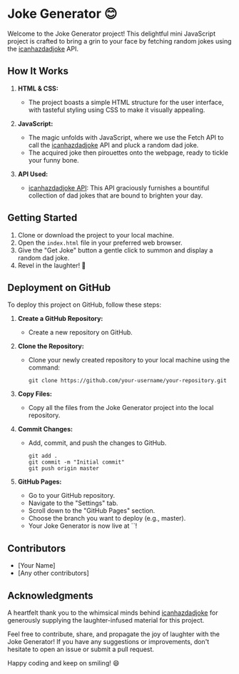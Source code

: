 # Joke Generator 😊

Welcome to the Joke Generator project! This delightful mini JavaScript project is crafted to bring a grin to your face by fetching random jokes using the [icanhazdadjoke](https://icanhazdadjoke.com/) API.

## How It Works

1. **HTML & CSS:**
   - The project boasts a simple HTML structure for the user interface, with tasteful styling using CSS to make it visually appealing.

2. **JavaScript:**
   - The magic unfolds with JavaScript, where we use the Fetch API to call the [icanhazdadjoke](https://icanhazdadjoke.com/) API and pluck a random dad joke.
   - The acquired joke then pirouettes onto the webpage, ready to tickle your funny bone.

3. **API Used:**
   - [icanhazdadjoke API](https://icanhazdadjoke.com/): This API graciously furnishes a bountiful collection of dad jokes that are bound to brighten your day.

## Getting Started

1. Clone or download the project to your local machine.
2. Open the `index.html` file in your preferred web browser.
3. Give the "Get Joke" button a gentle click to summon and display a random dad joke.
4. Revel in the laughter! 🎉

## Deployment on GitHub

To deploy this project on GitHub, follow these steps:

1. **Create a GitHub Repository:**
   - Create a new repository on GitHub.

2. **Clone the Repository:**
   - Clone your newly created repository to your local machine using the command:
     ```
     git clone https://github.com/your-username/your-repository.git
     ```

3. **Copy Files:**
   - Copy all the files from the Joke Generator project into the local repository.

4. **Commit Changes:**
   - Add, commit, and push the changes to GitHub.
     ```
     git add .
     git commit -m "Initial commit"
     git push origin master
     ```

5. **GitHub Pages:**
   - Go to your GitHub repository.
   - Navigate to the "Settings" tab.
   - Scroll down to the "GitHub Pages" section.
   - Choose the branch you want to deploy (e.g., master).
   - Your Joke Generator is now live at ``!

## Contributors

- [Your Name]
- [Any other contributors]

## Acknowledgments

A heartfelt thank you to the whimsical minds behind [icanhazdadjoke](https://icanhazdadjoke.com/) for generously supplying the laughter-infused material for this project.

Feel free to contribute, share, and propagate the joy of laughter with the Joke Generator! If you have any suggestions or improvements, don't hesitate to open an issue or submit a pull request.

Happy coding and keep on smiling! 😄